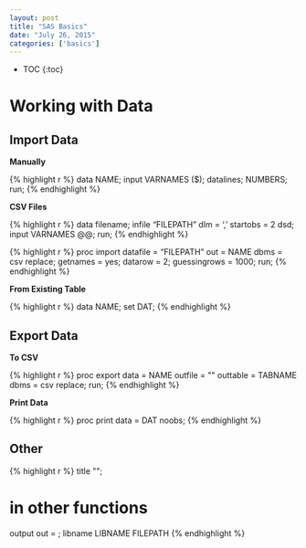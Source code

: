 ```yaml
---
layout: post
title: "SAS Basics"
date: "July 26, 2015"
categories: ['basics']
---
```


* TOC
{:toc}



# Working with Data

## Import Data

**Manually**

{% highlight r %}
data NAME;
input VARNAMES ($);
datalines;
NUMBERS;
run;
{% endhighlight %}

**CSV Files**

{% highlight r %}
data filename;
infile “FILEPATH” dlm = ‘,’ startobs = 2 dsd;
input VARNAMES @@;
run;
{% endhighlight %}


{% highlight r %}
proc import datafile = “FILEPATH” out = NAME dbms = csv replace;
getnames = yes;
datarow = 2;
guessingrows = 1000;
run;
{% endhighlight %}

**From Existing Table**

{% highlight r %}
data NAME;
set DAT;
{% endhighlight %}

## Export Data

**To CSV**

{% highlight r %}
proc export data = NAME outfile = "" outtable = TABNAME dbms = csv replace;
run;
{% endhighlight %}

**Print Data**

{% highlight r %}
proc print data = DAT noobs;
{% endhighlight %}

## Other 

{% highlight r %}
title "";
# in other functions
output out = ;
libname LIBNAME FILEPATH
{% endhighlight %}

